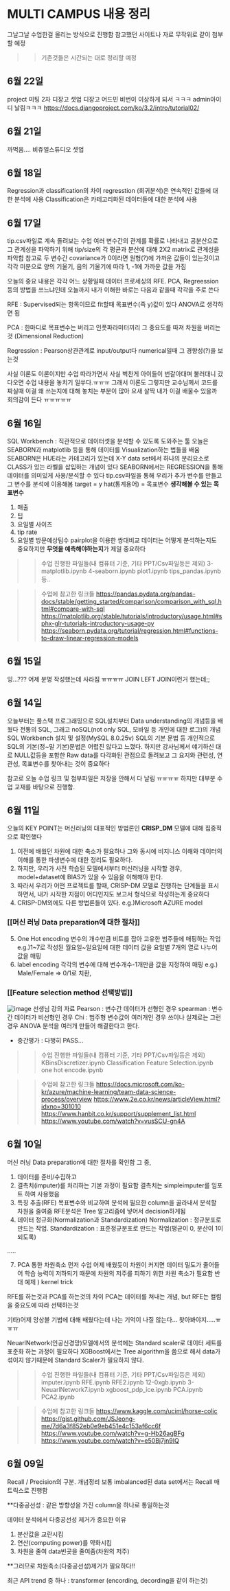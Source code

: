 # MULTI CAMPUS 내용 정리

그날그날 수업한걸 올리는 방식으로 진행함
참고했던 사이트나 자료 무작위로 같이 첨부할 예정
>> 기존것들은 시간되는 대로 정리할 예정

## 6월 22일
project 미팅 2차
디장고 셋업
디장고 어드민 비번이 이상하게 되서 ㅋㅋㅋ admin아이디 날림ㅋㅋㅋ
https://docs.djangoproject.com/ko/3.2/intro/tutorial02/

## 6월 21일

까먹음.... 비쥬얼스튜디오 셋업

## 6월 18일
Regression과 classification의 차이
regresstion (회귀분석)은 연속적인 값들에 대한 분석에 사용
Classification은 카테고리화된 데이터들에 대한 분석에 사용


## 6월 17일
tip.csv파일로 계속 돌려보는 수업
여러 변수간의 관계를 확률로 나타내고 공분산으로 그 관계성을 파악하기 위해
tip/size의 각 평균과 분산에 대해 2X2 matrix로 관계성을 파악함
참고로 두 변수간 covariance가 0이라면 원형(?)에 가까운 값들이 있는것이고
각각 미분으로 양의 기울기, 음의 기울기에 따라 1, -1에 가까운 값을 가짐

오늘의 중요 내용은 각각 어느 상황일때
데이터 프로세싱의 RFE. PCA, Regreession 등의 방법을 쓰느냐인데
오늘까지 내가 이해한 바로는 다음과 같을때 각각을 주로 쓴다

RFE : Supervised되는 항목이므로 fit할때 목표변수(즉 y)값이 있다
      ANOVA로 생각하면 됨
      
PCA : 한마디로 목표변수는 버리고 인풋파라미터끼리 그 중요도를 따져 차원을 버리는 것 (Dimensional Reduction)

Regression : Pearson상관관계로 input/output다 numerical일때 그 경향성(?)을 보는것

사실 이론도 이론이지만 수업 따라가면서 사실 벅찬게
아이들이 번갈아대며 불러대니 갔다오면 수업 내용을 놓치기 일쑤다.ㅠㅠㅠ
그래서 이론도 그렇지만 교수님께서 코드를 짜실때 이걸 왜 쓰는지에 대해 놓치는 부분이 많아
요새 살짝 내가 이걸 배울수 있을까 회의감이 든다 ㅠㅠㅠㅠㅠ


## 6월 16일
SQL Workbench : 직관적으로 데이터셋을 분석할 수 있도록 도와주는 툴
오늘은 SEABORN과 matplotlib 등을 통해 데이터를 Visualization하는 법들을 배움
SEABORN은 HUE라는 카테고리가 있는데 X-Y data set에서 하나의 분리요소로 CLASS가 있는 라벨을 삽입하는 개념이 있다
SEABORN에서는 REGRESSION을 통해 데이터를 의미있게 사용/분석할 수 있다
tip.csv파일을 통해 우리가 추가 변수를 만들고 그 변수를 분석에 이용해봄
target = y hat(통계용어) = 목표변수
**생각해볼 수 있는 목표변수**
1. 매출
2. 팁
3. 요일별 사이즈
4. tip rate
5. 요일별 방문예상팀수
pairplot을 이용한 쌍대비교
데이터는 어떻게 분석하는지도 중요하지만 **무엇을 예측해야하는지**가 제일 중요하다

>> 수업 진행한 파일들(내 컴퓨터 기준, 기타 PPT/Csv파일등은 제외)
>> 3-matplotlib.ipynb
>> 4-seaborn.ipynb
>> plot1.ipynb
>> tips_pandas.ipynb 등..

>> 수업에 참고한 링크들
>> https://pandas.pydata.org/pandas-docs/stable/getting_started/comparison/comparison_with_sql.html#compare-with-sql
>> https://matplotlib.org/stable/tutorials/introductory/usage.html#sphx-glr-tutorials-introductory-usage-py
>> https://seaborn.pydata.org/tutorial/regression.html#functions-to-draw-linear-regression-models 



## 6월 15일

잉...??? 어제 분명 작성했는데 사라짐 ㅠㅠㅠㅠ
JOIN LEFT JOIN이런거 했는데;;


## 6월 14일

오늘부터는 풀스택 프로그래밍으로 SQL설치부터 Data understanding의 개념등을 배웠다
전통의 SQL, 그래고 noSQL(not only SQL, 모바일 등 개인에 대한 로그)의 개념
SQL Workbench 설치 및 설정(MySQL 8.0.25v)
SQL의 기본 문법 등
개인적으로 SQL의 기본(정~말 기본)문법은 어렵진 않다고 느꼈다.
하지만 강사님께서 얘기하신 대로 NULL값등을 포함한 Raw data를 다각화된 관점으로 돌려보고 그 요지와 관련성, 연관성, 목표변수를 찾아내는 것이 중요하다

참고로 오늘 수업 링크 및 첨부파일은 저장을 안해서 다 날림 ㅠㅠㅠㅠ
하지만 대부분 수업 교재를 바탕으로 진행함.


## 6월 11일

오늘의 KEY POINT는 머신러닝의 대표적인 방법론인
**CRISP_DM** 모델에 대해 집중적으로 확인했다
1. 이전에 배웠던 차원에 대한 축소가 필요하나 그와 동시에 비지니스 이해와 데이터의 이해를 통한 파생변수에 대한 정리도 필요하다.
2. 하지만, 우리가 사전 학습된 모델에서부터 머신러닝을 시작할 경우, model+dataset에 BIAS가 있을 수 있음을 이해해야 한다.
3. 따라서 우리가 어떤 프로젝트를 할때, CRISP-DM 모델로 진행하는 단계들을 표시하면서, 내가 시작한 지점이 어디인지도 보고서 형식으로 작성하는게 중요하다
4. CRISP-DM외에도 다른 방법론들이 있다. e.g.)Microsoft AZURE model

### [[머신 러닝 Data preparation에 대한 절차]]
5. One Hot encoding
    변수의 개수만큼 비트를 잡아 고유한 범주들에 매핑하는 작업
    e.g.)1~7로 작성된 월요일~일요일에 대한 데이터 값을 요일별 7개의 열로 나누어 값을 매핑
6. label encoding
    각각의 변수에 대해 변수개수-1개만큼 값을 지정하여 매핑
    e.g.) Male/Female => 0/1로 치환, 

### [[Feature selection method 선택방법]]
![image](https://user-images.githubusercontent.com/85263094/121691996-9380d880-cb02-11eb-9fe7-ece5acb4d91b.png)
선생님 강의 자료
Pearson : 변수간 데이터가 선형인 경우
spearman : 변수간 데이터가 비선형인 경우
Chi : 범주형 변수값이 여러개인 경우 쓰이나 실제로는 그런 경우 ANOVA 분석을 여러개 만들어 해결한다고 한다.

+ 중간평가 : 다행히 PASS...

>> 수업 진행한 파일들(내 컴퓨터 기준, 기타 PPT/Csv파일등은 제외)
>>  KBinsDiscretizer.ipynb
>>  Classification Feature Selection.ipynb
>>  one hot encode.ipynb

>> 수업에 참고한 링크들
>> https://docs.microsoft.com/ko-kr/azure/machine-learning/team-data-science-process/overview
>> https://www.2e.co.kr/news/articleView.html?idxno=301010
>> https://www.hanbit.co.kr/support/supplement_list.html
>> https://www.youtube.com/watch?v=vusSCU-gn4A



 
 
## 6월 10일

머신 러닝 Data preparation에 대한 절차를 확인함
그 중,

1. 데이터를 준비/수집하고
2. 결측치(imputer)를 처리하는 기본 과정이 필요함
    결측치는 simpleimputer를 임포트 하여 사용했음
3. 특징 추출(RFE)
    목표변수와 비교하여 분석에 필요한 column을 골라내서 분석할 차원을 줄여줌
    RFE분석은 Tree 알고리즘에 넣어서 decision하게됨
4. 데이터 정규화(Normalization과 Standardization)
    Normalization : 정규분포로 만드는 작업.
    Standardization : 표준정규분포로 만드는 작업(평균이 0, 분산이 1이 되도록)
    
 .....
 
 7. PCA 통한 차원축소 먼저 수업
    어제 배웠듯이 차원이 커지면 데이터 밀도가 줄어들어 학습 능력이 저하되기 때문에 차원의 저주를 피하기 위한 차원 축소가 필요함
    반대 예제 ) kernel trick
 
 RFE를 하는것과 PCA를 하는것의 차이
 PCA는 데이터를 쳐내는 개념, but RFE는 컬럼을 중요도에 따라 선택하는것
 
 기타)어제 앙상블 기법에 대해 배웠다는데 나는 기억이 나질 않는다... 찾아봐야지.....ㅠㅠㅠ

NeuarlNetwork(인공신경망)모델에서의 분석에는 Standard scaler로 데이터 세트를 표준화 하는 과정이 필요하다
XGBoost에서는 Tree algorithm을 씀으로 해서 data가 섞이지 않기때문에 Standard Scaler가 필요하지 않다.

>> 수업 진행한 파일들(내 컴퓨터 기준, 기타 PPT/Csv파일등은 제외)
imputer.ipynb
RFE.ipynb
RFE2.ipynb
12-0xgb.ipynb
3-NeuarlNetwork7.ipynb
xgboost_pdp_ice.ipynb
PCA.ipynb
PCA2.ipynb

>> 수업에 참고한 링크들
>> https://www.kaggle.com/uciml/horse-colic
>> https://gist.github.com/JSJeong-me/7d6a3f852eb0e9eb451e4c153af6cc6f
>> https://www.youtube.com/watch?v=g-Hb26agBFg
>> https://www.youtube.com/watch?v=e50Bj7jn9IQ


 
 
## 6월 09일

Recall / Precision의 구분. 개념정리
보통 imbalanced된 data set에서는 Recall 매트릭스로 진행함

**다중공선성 : 같은 방향성을 가진 column을 하나로 통일하는것

데이터 분석에서 다중공선성 제거가 중요한 이유
1. 분산값을 교란시킴
2. 연산(computing power)를 약화시킴
3. 차원을 줄여 data빈곳을 줄여줌(차원의 저주)

**그러므로 차원축소(다중공선성)제거가 필요하다!!

최근 API trend 중 하나 : transformer (encording, decording을 같이 하는것)





